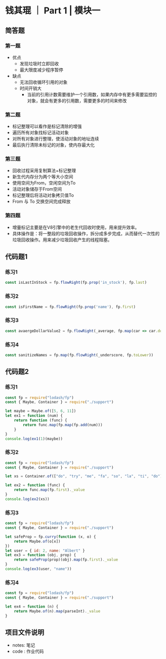 # 钱其琨 ｜ Part 1 | 模块一

## 简答题

### 第一题

* 优点
  * 发现垃圾时立即回收
  * 最大限度减少程序暂停
* 缺点
  * 无法回收循环引用的对象
  * 时间开销大
    * 当前的引用计数需要维护一个引用数，如果内存中有更多需要监控的对象，就会有更多的引用数，需要更多的时间来修改

### 第二题
* 标记整理可以看作是标记清除的增强
* 遍历所有对象找标记活动对象
* 对所有对象进行整理，使活动对象的地址连续
* 最后执行清除未标记的对象，使内存最大化

### 第三题
* 回收过程采用复制算法+标记整理
* 新生代内存分为两个等大小空间
* 使用空间为From，空闲空间为To
* 活动对象储存于From空间
* 标记整理后将活动对象拷贝值To
* From 与 To 交换空间完成释放

### 第四题
* 增量标记主要是在V8引擎中的老生代回收时使用，用来提升效率。
* 具体操作是：将一整段的垃圾回收操作，拆分成多步完成，从而替代一次性的垃圾回收操作。用来减少垃圾回收产生的线程阻塞。

## 代码题1

### 练习1
```javascript
const isLastInStock = fp.flowRight(fp.prop('in_stock'), fp.last)
```
### 练习2
```javascript
const isFirstName = fp.flowRight(fp.prop('name'), fp.first)
```
### 练习3
```javascript
const avaergeDollarValue2 = fp.flowRight(_average, fp.map(car => car.dollar_value))
```
### 练习4
```javascript
const sanitizeNames = fp.map(fp.flowRight(_underscore, fp.toLower))
```
## 代码题2
### 练习1
```javascript
const fp = require("lodash/fp")
const { Maybe, Container } = require("./support")

let maybe = Maybe.of([5, 6, 11])
let ex1 = function (num) {
    return function (func) {
        return func.map(fp.map(fp.add(num)))
    }
}
console.log(ex1(1)(maybe))
```
### 练习2

```javascript
const fp = require("lodash/fp")
const { Maybe, Container } = require("./support")

let xs = Container.of(["do", "try", "me", "fa", "so", "la", "ti", "do"])

let ex2 = function (func) {
    return func.map(fp.first)._value
}
console.log(ex2(xs))
```
### 练习3
```javascript
const fp = require("lodash/fp")
const { Maybe, Container } = require("./support")

let safeProp = fp.curry(function (x, o) {
    return Maybe.of(o[x])
})
let user = { id: 2, name: "Albert" }
let ex3 = function (obj, prop) {
    return safeProp(prop)(obj).map(fp.first)._value
}
console.log(ex3(user, "name"))
```
### 练习4
```javascript
const fp = require("lodash/fp")
const { Maybe, Container } = require("./support")

let ex4 = function (n) {
    return Maybe.of(n).map(parseInt)._value
}
```

## 项目文件说明
- notes: 笔记
- code : 作业代码
